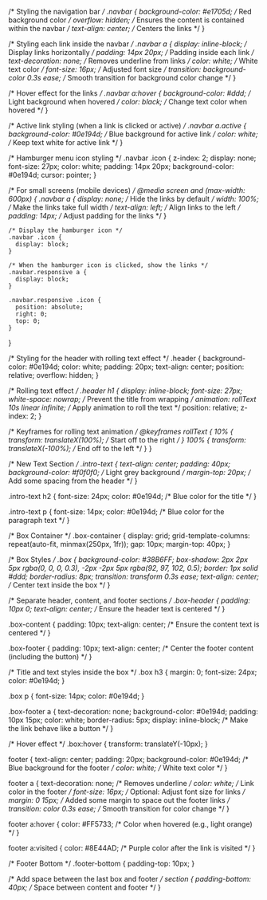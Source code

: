   /* Styling the navigation bar */
  .navbar {
    background-color: #e1705d; /* Red background color */
    overflow: hidden; /* Ensures the content is contained within the navbar */
    text-align: center; /* Centers the links */
  }

  /* Styling each link inside the navbar */
  .navbar a {
    display: inline-block; /* Display links horizontally */
    padding: 14px 20px; /* Padding inside each link */
    text-decoration: none; /* Removes underline from links */
    color: white; /* White text color */
    font-size: 16px; /* Adjusted font size */
    transition: background-color 0.3s ease; /* Smooth transition for background color change */
  }

  /* Hover effect for the links */
  .navbar a:hover {
    background-color: #ddd; /* Light background when hovered */
    color: black; /* Change text color when hovered */
  }

  /* Active link styling (when a link is clicked or active) */
  .navbar a.active {
    background-color: #0e194d; /* Blue background for active link */
    color: white; /* Keep text white for active link */
  }

  /* Hamburger menu icon styling */
  .navbar .icon {
    z-index: 2;
    display: none;
    font-size: 27px;
    color: white;
    padding: 14px 20px;
    background-color: #0e194d;
    cursor: pointer;
  }

  /* For small screens (mobile devices) */
  @media screen and (max-width: 600px) {
    .navbar a {
      display: none; /* Hide the links by default */
      width: 100%; /* Make the links take full width */
      text-align: left; /* Align links to the left */
      padding: 14px; /* Adjust padding for the links */
    }

    /* Display the hamburger icon */
    .navbar .icon {
      display: block;
    }

    /* When the hamburger icon is clicked, show the links */
    .navbar.responsive a {
      display: block;
    }

    .navbar.responsive .icon {
      position: absolute;
      right: 0;
      top: 0;
    }
  }

  /* Styling for the header with rolling text effect */
  .header {
    background-color: #0e194d;
    color: white;
    padding: 20px;
    text-align: center;
    position: relative;
    overflow: hidden;
  }

  /* Rolling text effect */
  .header h1 {
    display: inline-block;
    font-size: 27px;
    white-space: nowrap; /* Prevent the title from wrapping */
    animation: rollText 10s linear infinite; /* Apply animation to roll the text */
    position: relative;
    z-index: 2;
  }

  /* Keyframes for rolling text animation */
  @keyframes rollText {
    10% {
      transform: translateX(100%); /* Start off to the right */
    }
    100% {
      transform: translateX(-100%); /* End off to the left */
    }
  }

  /* New Text Section */
  .intro-text {
    text-align: center;
    padding: 40px;
    background-color: #f0f0f0; /* Light grey background */
    margin-top: 20px; /* Add some spacing from the header */
  }

  .intro-text h2 {
    font-size: 24px;
    color: #0e194d; /* Blue color for the title */
  }

  .intro-text p {
    font-size: 14px;
    color: #0e194d; /* Blue color for the paragraph text */
  }

  /* Box Container */
  .box-container {
    display: grid;
    grid-template-columns: repeat(auto-fit, minmax(250px, 1fr));
    gap: 10px;
    margin-top: 40px;
  }

  /* Box Styles */
  .box {
    background-color: #38B6FF;
    box-shadow: 2px 2px 5px rgba(0, 0, 0, 0.3), -2px -2px 5px rgba(92, 97, 102, 0.5);
    border: 1px solid #ddd;
    border-radius: 8px;
    transition: transform 0.3s ease;
    text-align: center; /* Center text inside the box */
  }

  /* Separate header, content, and footer sections */
  .box-header {
    padding: 10px 0;
    text-align: center; /* Ensure the header text is centered */
  }

  .box-content {
    padding: 10px;
    text-align: center; /* Ensure the content text is centered */
  }

  .box-footer {
    padding: 10px;
    text-align: center; /* Center the footer content (including the button) */
  }

  /* Title and text styles inside the box */
  .box h3 {
    margin: 0;
    font-size: 24px;
    color: #0e194d;
  }

  .box p {
    font-size: 14px;
    color: #0e194d;
  }

  .box-footer a {
    text-decoration: none;
    background-color: #0e194d;
    padding: 10px 15px;
    color: white;
    border-radius: 5px;
    display: inline-block; /* Make the link behave like a button */
  }

  /* Hover effect */
  .box:hover {
    transform: translateY(-10px);
  }

  footer {
    text-align: center;
    padding: 20px;
    background-color: #0e194d; /* Blue background for the footer */
    color: white; /* White text color */
  }

  footer a {
    text-decoration: none; /* Removes underline */
    color: white; /* Link color in the footer */
    font-size: 16px; /* Optional: Adjust font size for links */
    margin: 0 15px; /* Added some margin to space out the footer links */
    transition: color 0.3s ease; /* Smooth transition for color change */
  }

  footer a:hover {
    color: #FF5733; /* Color when hovered (e.g., light orange) */
  }

  footer a:visited {
    color: #8E44AD; /* Purple color after the link is visited */
  }

  /* Footer Bottom */
  .footer-bottom {
    padding-top: 10px;
  }

  /* Add space between the last box and footer */
  section {
    padding-bottom: 40px; /* Space between content and footer */
  }
</style>
